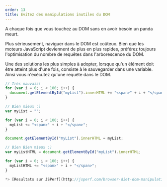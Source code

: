 ```yaml
---
order: 13
title: Evitez des manipulations inutiles du DOM
---
```


A chaque fois que vous touchez au DOM sans en avoir besoin un panda meurt.

Plus sérieusement, naviguer dans le DOM est coûteux. Bien que les moteurs JavaScript deviennent de plus en plus rapides, préférez toujours l'optimisation du nombre de requêtes dans l'arborescence du DOM.

Une des solutions les plus simples à adopter, lorsque qu'un élément doit être atteint plus d'une fois, consiste à le sauvegarder dans une variable. Ainsi vous n'exécutez qu'une requête dans le DOM.

```js
// Très mauvais!
for (var i = 0; i < 100; i++) {
  document.getElementById("myList").innerHTML += "<span>" + i + "</span>";
}
```

```js
// Bien mieux :)
var myList = "";

for (var i = 0; i < 100; i++) {
  myList += "<span>" + i + "</span>";
}

document.getElementById("myList").innerHTML = myList;
```

```js
// Bien Bien mieux :)
var myListHTML = document.getElementById("myList").innerHTML;

for (var i = 0; i < 100; i++) {
  myListHTML += "<span>" + i + "</span>";
}

*> [Resultats sur JSPerf](http://jsperf.com/browser-diet-dom-manipulation/11)*
